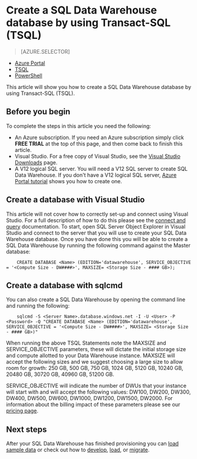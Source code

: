 <properties
	pageTitle="Create a SQL Data Warehouse with TSQL | Microsoft Azure"
	description="Learn how to create an Azure SQL Data Warehouse with TSQL"
	services="sql-data-warehouse"
	documentationCenter="NA"
	authors="lodipalm"
	manager="barbkess"
	editor=""
	tags="azure-sql-data-warehouse"/>

<tags
   ms.service="sql-data-warehouse"
   ms.devlang="NA"
   ms.topic="get-started-article"
   ms.tgt_pltfrm="NA"
   ms.workload="data-services"
   ms.date="10/21/2015"
   ms.author="lodipalm"/>

# Create a SQL Data Warehouse database by using Transact-SQL (TSQL)

> [AZURE.SELECTOR]
- [Azure Portal](sql-data-warehouse-get-started-provision.md)
- [TSQL](sql-data-warehouse-get-started-create-database-tsql.md)
- [PowerShell](sql-data-warehouse-get-started-provision-powershell.md)

This article will show you how to create a SQL Data Warehouse database by using Transact-SQL (TSQL). 

## Before you begin

To complete the steps in this article you need the following:

- An Azure subscription. If you need an Azure subscription simply click **FREE TRIAL** at the top of this page, and then come back to finish this article.
- Visual Studio. For a free copy of Visual Studio, see the [Visual Studio Downloads](https://www.visualstudio.com/downloads/download-visual-studio-vs) page.
- A V12 logical SQL server. You will need a V12 SQL server to create SQL Data Warehouse.  If you don't have a V12 logical SQL server, [Azure Portal tutorial][] shows you how to create one.

## Create a database with Visual Studio

This article will not cover how to correctly set-up and connect using Visual Studio.  For a full description of how to do this please see the [connect and query][] documentation.  To start, open SQL Server Object Explorer in Visual Studio and connect to the server that you will use to create your SQL Data Warehouse database.  Once you have done this you will be able to create a SQL Data Warehouse by running the following command against the Master database:

        CREATE DATABASE <Name> (EDITION='datawarehouse', SERVICE_OBJECTIVE = '<Compute Size - DW####>', MAXSIZE= <Storage Size - #### GB>);

## Create a database with sqlcmd

You can also create a SQL Data Warehouse by opening the command line and running the following:

        sqlcmd -S <Server Name>.database.windows.net -I -U <User> -P <Password> -Q "CREATE DATABASE <Name> (EDITION='datawarehouse', SERVICE_OBJECTIVE = '<Compute Size - DW####>', MAXSIZE= <Storage Size - #### GB>)"

When running the above TSQL Statements note the MAXSIZE and SERVICE_OBJECTIVE parameters, these will dictate the initial storage size and compute allotted to your Data Warehouse instance.  MAXSIZE will accept the following sizes and we suggest choosing a large size to allow room for growth: 250 GB, 500 GB, 750 GB, 1024 GB, 5120 GB, 10240 GB, 20480 GB, 30720 GB, 40960 GB, 51200 GB.  

SERVICE_OBJECTIVE will indicate the number of DWUs that your instance will start with and will accept the following values: DW100, DW200, DW300, DW400, DW500, DW600, DW1000, DW1200, DW1500, DW2000.  For information about the billing impact of these parameters please see our [pricing page][].

## Next steps
After your SQL Data Warehouse has finished provisioning you can [load sample data][] or check out how to [develop][], [load][], or [migrate][].

[Azure Portal tutorial]: ./sql-data-warehouse-get-started-provision.md
[connect and query]: ./sql-data-warehouse-get-started-connect.md
[migrate]: ./sql-data-warehouse-overview-migrate.md
[develop]: ./sql-data-warehouse-overview-develop.md
[load]: ./sql-data-warehouse-overview-load.md
[load sample data]: ./sql-data-warehouse-get-started-manually-load-samples.md
[pricing page]: https://azure.microsoft.com/pricing/details/sql-data-warehouse/
